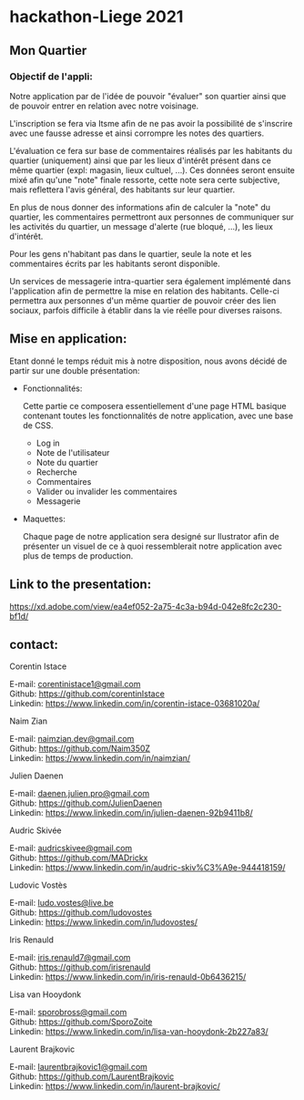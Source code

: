 # hackathon-Liege 2021

## Mon Quartier

### Objectif de l'appli:

Notre application par de l'idée de pouvoir "évaluer" son quartier ainsi que de pouvoir entrer en relation avec notre voisinage.

L'inscription se fera via Itsme afin de ne pas avoir la possibilité de s'inscrire avec une fausse adresse et ainsi corrompre les notes des quartiers.

L'évaluation ce fera sur base de commentaires réalisés par les habitants du quartier (uniquement) ainsi que par les lieux d'intérêt présent dans ce même quartier (expl: magasin, lieux cultuel, ...).
Ces données seront ensuite mixé afin qu'une "note" finale ressorte, cette note sera certe subjective, mais reflettera l'avis général, des habitants sur leur quartier.

En plus de nous donner des informations afin de calculer la "note" du quartier, les commentaires permettront aux personnes de communiquer sur les activités du quartier, un message d'alerte (rue bloqué, ...), les lieux d'intérêt.

Pour les gens n'habitant pas dans le quartier, seule la note et les commentaires écrits par les habitants seront disponible.

Un services de messagerie intra-quartier sera également implémenté dans l'application afin de permettre la mise en relation des habitants.
Celle-ci permettra aux personnes d'un même quartier de pouvoir créer des lien sociaux, parfois difficile à établir dans la vie réelle pour diverses raisons.

## Mise en application:

Etant donné le temps réduit mis à notre disposition, nous avons décidé de partir sur une double présentation:

- Fonctionnalités:

    Cette partie ce composera essentiellement d'une page HTML basique contenant toutes les fonctionnalités de notre application, avec une base de CSS.

    - Log in
    - Note de l'utilisateur
    - Note du quartier
    - Recherche
    - Commentaires
    - Valider ou invalider les commentaires
    - Messagerie

- Maquettes:

    Chaque page de notre application sera designé sur Ilustrator afin de présenter un visuel de ce à quoi ressemblerait notre application avec plus de temps de production.

## Link to the presentation:

https://xd.adobe.com/view/ea4ef052-2a75-4c3a-b94d-042e8fc2c230-bf1d/  

## contact:

Corentin Istace

E-mail: corentinistace1@gmail.com  
Github: https://github.com/corentinIstace  
Linkedin: https://www.linkedin.com/in/corentin-istace-03681020a/  

Naim Zian

E-mail: naimzian.dev@gmail.com  
Github: https://github.com/Naim350Z  
Linkedin: https://www.linkedin.com/in/naimzian/  

Julien Daenen

E-mail: daenen.julien.pro@gmail.com   
Github: https://github.com/JulienDaenen    
Linkedin: https://www.linkedin.com/in/julien-daenen-92b9411b8/  

Audric Skivée

E-mail: audricskivee@gmail.com  
Github: https://github.com/MADrickx  
Linkedin: https://www.linkedin.com/in/audric-skiv%C3%A9e-944418159/  

Ludovic Vostès

E-mail: ludo.vostes@live.be  
Github: https://github.com/ludovostes  
Linkedin: https://www.linkedin.com/in/ludovostes/  

Iris Renauld

E-mail: iris.renauld7@gmail.com  
Github: https://github.com/irisrenauld  
Linkedin: https://www.linkedin.com/in/iris-renauld-0b6436215/  

Lisa van Hooydonk

E-mail: sporobross@gmail.com  
Github: https://github.com/SporoZoite  
Linkedin: https://www.linkedin.com/in/lisa-van-hooydonk-2b227a83/  

Laurent Brajkovic

E-mail: laurentbrajkovic1@gmail.com  
Github: https://github.com/LaurentBrajkovic  
Linkedin: https://www.linkedin.com/in/laurent-brajkovic/  


